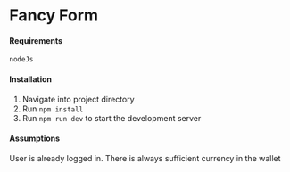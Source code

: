 # Fancy Form
#### Requirements
```nodeJs```
#### Installation
1. Navigate into project directory
2. Run ```npm install```
3. Run ```npm run dev``` to start the development server
####  Assumptions
User is already logged in.
There is always sufficient currency in the wallet